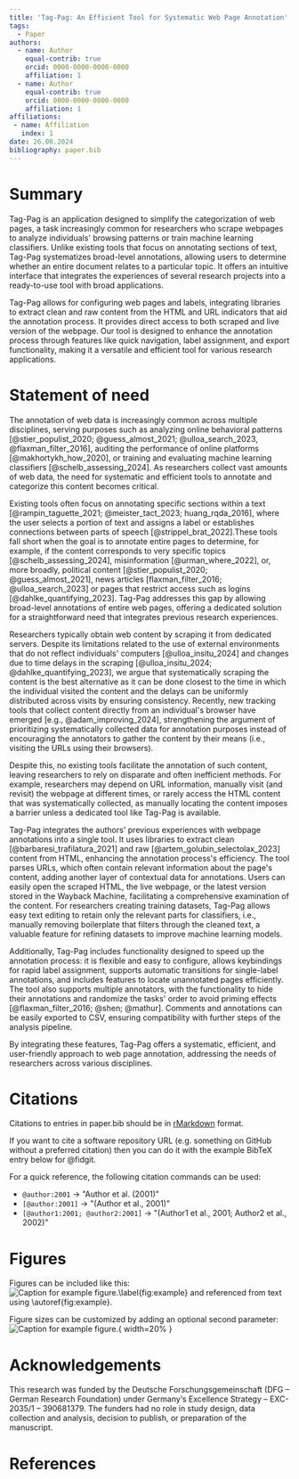 ```yaml
---
title: 'Tag-Pag: An Efficient Tool for Systematic Web Page Annotation'
tags:
  - Paper
authors:
  - name: Author
    equal-contrib: true
    orcid: 0000-0000-0000-0000
    affiliation: 1
  - name: Author
    equal-contrib: true
    orcid: 0000-0000-0000-0000
    affiliation: 1
affiliations:
 - name: Affiliation
   index: 1
date: 26.08.2024
bibliography: paper.bib
---
```


# Summary

<!-- possible names Tagweb|WebAnnotator|Tagpag|Tag-Pag  -->

Tag-Pag is an application designed to simplify the categorization of web pages, a task increasingly common for researchers who scrape webpages to analyze individuals' browsing patterns or train machine learning classifiers. Unlike existing tools that focus on annotating sections of text, Tag-Pag systematizes broad-level annotations, allowing users to determine whether an entire document relates to a particular topic. It offers an intuitive interface that integrates the experiences of several research projects into a ready-to-use tool with broad applications.

Tag-Pag allows for configuring web pages and labels, integrating libraries to extract clean and raw content from the HTML and URL indicators that aid the annotation process. It provides direct access to both scraped and live version of the webpage. Our tool is designed to enhance the annotation process through features like quick navigation, label assignment, and export functionality, making it a versatile and efficient tool for various research applications.


# Statement of need


The annotation of web data is increasingly common across multiple disciplines, serving purposes such as analyzing online behavioral patterns [@stier_populist_2020; @guess_almost_2021; @ulloa_search_2023, @flaxman_filter_2016], auditing the performance of online platforms [@makhortykh_how_2020], or training and evaluating machine learning classifiers [@schelb_assessing_2024]. As researchers collect vast amounts of web data, the need for systematic and efficient tools to annotate and categorize this content becomes critical.

Existing tools often focus on annotating specific sections within a text [@rampin_taguette_2021; @meister_tact_2023; huang_rqda_2016], where the user selects a portion of text and assigns a label or establishes connections between parts of speech [@strippel_brat_2022].These tools fall short when the goal is to annotate entire pages to determine, for example, if the content corresponds to very specific topics [@schelb_assessing_2024], misinformation [@urman_where_2022], or, more broadly, political content [@stier_populist_2020; @guess_almost_2021], news articles [flaxman_filter_2016; @ulloa_search_2023] or pages that restrict access such as logins [@dahlke_quantifying_2023]. Tag-Pag addresses this gap by allowing broad-level annotations of entire web pages, offering a dedicated solution for a straightforward need that integrates previous research experiences.

Researchers typically obtain web content by scraping it from dedicated servers. Despite its limitations related to the use of external environments that do not reflect individuals' computers [@ulloa_insitu_2024] and changes due to time delays in the scraping [@ulloa_insitu_2024; @dahlke_quantifying_2023], we argue that systematically scraping the content is the best alternative as it can be done closest to the time in which the individual visited the content and the delays can be uniformly distributed across visits by ensuring consistency. Recently, new tracking tools that collect content directly from an individual's browser have emerged [e.g., @adam_improving_2024], strengthening the argument of prioritizing systematically collected data for annotation purposes instead of encouraging the annotators to gather the content by their means (i.e., visiting the URLs using their browsers).

Despite this, no existing tools facilitate the annotation of such content, leaving researchers to rely on disparate and often inefficient methods. For example, researchers may depend on URL information, manually visit (and revisit) the webpage at different times, or rarely access the HTML content that was systematically collected, as manually locating the content imposes a barrier unless a dedicated tool like Tag-Pag is available.

Tag-Pag integrates the authors' previous experiences with webpage annotations into a single tool. It uses libraries to extract clean [@barbaresi_trafilatura_2021] and raw [@artem_golubin_selectolax_2023] content from HTML, enhancing the annotation process's efficiency. The tool parses URLs, which often contain relevant information about the page's content, adding another layer of contextual data for annotations. Users can easily open the scraped HTML, the live webpage, or the latest version stored in the Wayback Machine, facilitating a comprehensive examination of the content. For researchers creating training datasets, Tag-Pag allows easy text editing to retain only the relevant parts for classifiers, i.e., manually removing boilerplate that filters through the cleaned text, a valuable feature for refining datasets to improve machine learning models.

Additionally, Tag-Pag includes functionality designed to speed up the annotation process: it is flexible and easy to configure, allows keybindings for rapid label assignment, supports automatic transitions for single-label annotations, and includes features to locate unannotated pages efficiently. The tool also supports multiple annotators, with the functionality to hide their annotations and randomize the tasks' order to avoid priming effects [@flaxman_filter_2016; @shen; @mathur]. Comments and annotations can be easily exported to CSV, ensuring compatibility with further steps of the analysis pipeline.

By integrating these features, Tag-Pag offers a systematic, efficient, and user-friendly approach to web page annotation, addressing the needs of researchers across various disciplines.


# Citations

Citations to entries in paper.bib should be in [rMarkdown](http://rmarkdown.rstudio.com/authoring_bibliographies_and_citations.html) format.

If you want to cite a software repository URL (e.g. something on GitHub without a preferred
citation) then you can do it with the example BibTeX entry below for @fidgit.

For a quick reference, the following citation commands can be used:
- `@author:2001`  ->  "Author et al. (2001)"
- `[@author:2001]` -> "(Author et al., 2001)"
- `[@author1:2001; @author2:2001]` -> "(Author1 et al., 2001; Author2 et al., 2002)"

# Figures

Figures can be included like this:
![Caption for example figure.\label{fig:example}](figure.png)
and referenced from text using \autoref{fig:example}.

Figure sizes can be customized by adding an optional second parameter:
![Caption for example figure.](figure.png){ width=20% }

# Acknowledgements

This research was funded by the Deutsche Forschungsgemeinschaft (DFG – German Research Foundation) under Germany‘s Excellence Strategy – EXC- 2035/1 – 390681379. The funders had no role in study design, data collection and analysis, decision to publish, or preparation of the manuscript.

# References

